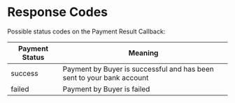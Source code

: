 # Response Codes

Possible status codes on the Payment Result Callback:

Payment Status | Meaning
---------- | -------
success | Payment by Buyer is successful and has been sent to your bank account
failed | Payment by Buyer is failed